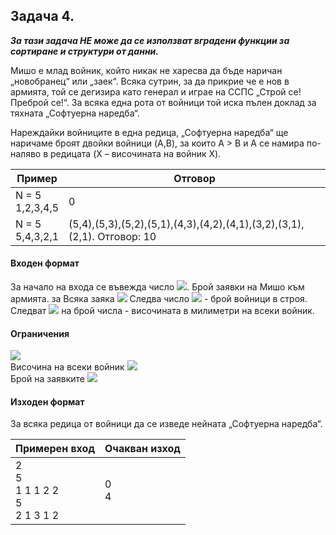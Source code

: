 ## Задача 4.
***За тази задача НЕ може да се използват вградени функции за сортиране и структури от данни.***

Мишо е млад войник, който никак не харесва да бъде наричан „новобранец“ или „заек“. Всяка сутрин, за да прикрие че е нов в армията, той се дегизира като генерал и играе на ССПС „Строй се! Преброй се!“. За всяка една рота от войници той иска пълен доклад за тяхната „Софтуерна наредба“.

Нареждайки войниците в една редица, „Софтуерна наредба“ ще наричаме броят двойки войници (A,B), за които A > B и A се намира по-наляво в редицата (X – височината на войник X). 

Пример|Отговор
-|-
N = 5<br>1,2,3,4,5|0
N = 5<br>5,4,3,2,1|(5,4),(5,3),(5,2),(5,1),(4,3),(4,2),(4,1),(3,2),(3,1),(2,1). Отговор: 10

#### Входен формат
За начало на входа се въвежда число <img src="https://latex.codecogs.com/svg.latex?\Large&space;Q">. Брой заявки на Мишо към армията. за Всяка заяка <img src="https://latex.codecogs.com/svg.latex?\Large&space;Q_i,i=\overline{1,Q}"> Следва число <img src="https://latex.codecogs.com/svg.latex?\Large&space;N"> - брой войници в строя. Следват <img src="https://latex.codecogs.com/svg.latex?\Large&space;N"> на брой числа - височината в милиметри на всеки войник.

#### Ограничения
<img src="https://latex.codecogs.com/svg.latex?\Large&space;N\le{1000000}"><br>
Височина на всеки войник <img src="https://latex.codecogs.com/svg.latex?\Large&space;\le{1000000}"><br>
Брой на заявките <img src="https://latex.codecogs.com/svg.latex?\Large&space;Q\le{1000}">


#### Изходен формат
За всяка редица от войници да се изведе нейната „Софтуерна наредба“.

Примерен вход| Очакван изход
-|-
2<br>5<br>1 1 1 2 2<br>5<br>2 1 3 1 2|0<br>4

